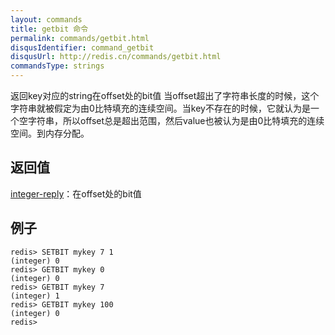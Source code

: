 ```yaml
---
layout: commands
title: getbit 命令
permalink: commands/getbit.html
disqusIdentifier: command_getbit
disqusUrl: http://redis.cn/commands/getbit.html
commandsType: strings
---
```


返回key对应的string在offset处的bit值 当offset超出了字符串长度的时候，这个字符串就被假定为由0比特填充的连续空间。当key不存在的时候，它就认为是一个空字符串，所以offset总是超出范围，然后value也被认为是由0比特填充的连续空间。到内存分配。

## 返回值

[integer-reply](/topics/protocol.html#integer-reply)：在offset处的bit值

## 例子

	redis> SETBIT mykey 7 1
	(integer) 0
	redis> GETBIT mykey 0
	(integer) 0
	redis> GETBIT mykey 7
	(integer) 1
	redis> GETBIT mykey 100
	(integer) 0
	redis> 